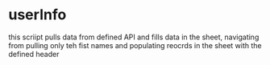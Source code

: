 # userInfo
this scriipt pulls data from defined API and fills data in the sheet, navigating from pulling only teh fist names and populating reocrds in the sheet with the defined header

